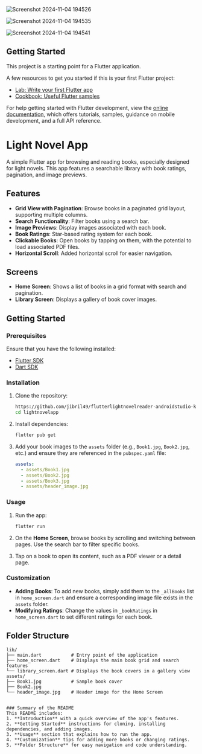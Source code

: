 ![Screenshot 2024-11-04 194526](https://github.com/user-attachments/assets/87caa2f8-1b81-492d-ad98-a5eab5ac03c6)

![Screenshot 2024-11-04 194535](https://github.com/user-attachments/assets/3cc33a54-e15a-47ba-bbcb-dcd7baeb6fa8)

![Screenshot 2024-11-04 194541](https://github.com/user-attachments/assets/3262526c-d208-429d-b0fa-73456ddc916b)


## Getting Started

This project is a starting point for a Flutter application.

A few resources to get you started if this is your first Flutter project:

- [Lab: Write your first Flutter app](https://docs.flutter.dev/get-started/codelab)
- [Cookbook: Useful Flutter samples](https://docs.flutter.dev/cookbook)

For help getting started with Flutter development, view the
[online documentation](https://docs.flutter.dev/), which offers tutorials,
samples, guidance on mobile development, and a full API reference.

# Light Novel App

A simple Flutter app for browsing and reading books, especially designed for light novels. This app features a searchable library with book ratings, pagination, and image previews.

## Features

- **Grid View with Pagination**: Browse books in a paginated grid layout, supporting multiple columns.
- **Search Functionality**: Filter books using a search bar.
- **Image Previews**: Display images associated with each book.
- **Book Ratings**: Star-based rating system for each book.
- **Clickable Books**: Open books by tapping on them, with the potential to load associated PDF files.
- **Horizontal Scroll**: Added horizontal scroll for easier navigation.
  
## Screens

- **Home Screen**: Shows a list of books in a grid format with search and pagination.
- **Library Screen**: Displays a gallery of book cover images.

## Getting Started

### Prerequisites

Ensure that you have the following installed:

- [Flutter SDK](https://flutter.dev/docs/get-started/install)
- [Dart SDK](https://dart.dev/get-dart)

### Installation

1. Clone the repository:

    ```bash
    https://github.com/jibril49/flutterlightnovelreader-androidstudio-koala.git
    cd lightnovelapp
    ```

2. Install dependencies:

    ```bash
    flutter pub get
    ```

3. Add your book images to the `assets` folder (e.g., `Book1.jpg`, `Book2.jpg`, etc.) and ensure they are referenced in the `pubspec.yaml` file:

    ```yaml
    assets:
      - assets/Book1.jpg
      - assets/Book2.jpg
      - assets/Book3.jpg
      - assets/header_image.jpg
    ```

### Usage

1. Run the app:

    ```bash
    flutter run
    ```

2. On the **Home Screen**, browse books by scrolling and switching between pages. Use the search bar to filter specific books.
3. Tap on a book to open its content, such as a PDF viewer or a detail page.

### Customization

- **Adding Books**: To add new books, simply add them to the `_allBooks` list in `home_screen.dart` and ensure a corresponding image file exists in the `assets` folder.
- **Modifying Ratings**: Change the values in `_bookRatings` in `home_screen.dart` to set different ratings for each book.

## Folder Structure

```plaintext
lib/
├── main.dart           # Entry point of the application
├── home_screen.dart    # Displays the main book grid and search features
└── library_screen.dart # Displays the book covers in a gallery view
assets/
├── Book1.jpg           # Sample book cover
├── Book2.jpg
└── header_image.jpg    # Header image for the Home Screen


### Summary of the README
This README includes:
1. **Introduction** with a quick overview of the app's features.
2. **Getting Started** instructions for cloning, installing dependencies, and adding images.
3. **Usage** section that explains how to run the app.
4. **Customization** tips for adding more books or changing ratings.
5. **Folder Structure** for easy navigation and code understanding.
